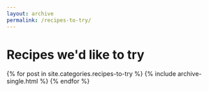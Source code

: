 ```yaml
---
layout: archive
permalink: /recipes-to-try/
---
```


# Recipes we'd like to try

<div class="tiles">
{% for post in site.categories.recipes-to-try %}
  {% include archive-single.html %}
{% endfor %}
</div><!-- /.tiles -->
